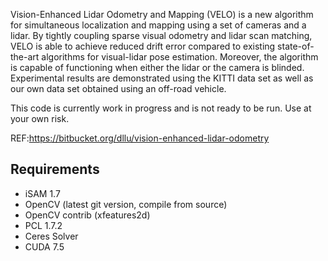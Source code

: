 Vision-Enhanced Lidar Odometry and Mapping (VELO) is a new algorithm for simultaneous localization and mapping using a set of cameras and a lidar. By tightly coupling sparse visual odometry and lidar scan matching, VELO is able to achieve reduced drift error compared to existing state-of-the-art algorithms for visual-lidar pose estimation. Moreover, the algorithm is capable of functioning when either the lidar or the camera is blinded. Experimental results are demonstrated using the KITTI data set as well as our own data set obtained using an off-road vehicle.

This code is currently work in progress and is not ready to be run. Use at your own risk.

REF:https://bitbucket.org/dllu/vision-enhanced-lidar-odometry

## Requirements

* iSAM 1.7
* OpenCV (latest git version, compile from source)
* OpenCV contrib (xfeatures2d)
* PCL 1.7.2
* Ceres Solver
* CUDA 7.5
